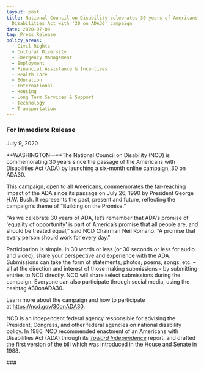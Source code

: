```yaml
---
layout: post
title: National Council on Disability celebrates 30 years of Americans with
  Disabilities Act with '30 on ADA30' campaign
date: 2020-07-09
tag: Press Release
policy_areas:
  - Civil Rights
  - Cultural Diversity
  - Emergency Management
  - Employment
  - Financial Assistance & Incentives
  - Health Care
  - Education
  - International
  - Housing
  - Long Term Services & Support
  - Technology
  - Transportation
---
```

### For Immediate Release

July 9, 2020

**WASHINGTON—**The National Council on Disability (NCD) is commemorating 30 years since the passage of the Americans with Disabilities Act (ADA) by launching a six-month online campaign, 30 on ADA30.

This campaign, open to all Americans, commemorates the far-reaching impact of the ADA since its passage on July 26, 1990 by President George H.W. Bush. It represents the past, present and future, reflecting the campaign’s theme of “Building on the Promise.”

"As we celebrate 30 years of ADA, let’s remember that ADA's promise of 'equality of opportunity' is part of America’s promise that all people are, and should be treated equal,” said NCD Chairman Neil Romano. “A promise that every person should work for every day."

Participation is simple. In 30 words or less (or 30 seconds or less for audio and video), share your perspective and experience with the ADA. Submissions can take the form of statements, photos, poems, songs, etc. – all at the direction and interest of those making submissions - by submitting entries to NCD directly. NCD will share select submissions during the campaign. Everyone can also participate through social media, using the hashtag #30onADA30.

Learn more about the campaign and how to participate at https://ncd.gov/30onADA30.

NCD is an independent federal agency responsible for advising the President, Congress, and other federal agencies on national disability policy. In 1986, NCD recommended enactment of an Americans with Disabilities Act (ADA) through its *[Toward Independence](https://ncd.gov/publications/1986/February1986)* report, and drafted the first version of the bill which was introduced in the House and Senate in 1988.

\###

